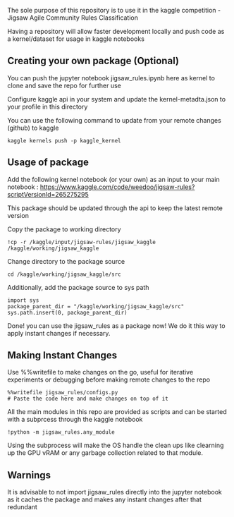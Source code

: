 The sole purpose of this repository is to use it in the kaggle competition - Jigsaw Agile Community Rules Classification

Having a repository will allow faster development locally and push code as a kernel/dataset for usage in kaggle notebooks

## Creating your own package (Optional)

You can push the jupyter notebook jigsaw_rules.ipynb here as kernel to clone and save the repo for further use

Configure kaggle api in your system and update the kernel-metadta.json to your profile in this directory

You can use the following command to update from your remote changes (github) to kaggle

    kaggle kernels push -p kaggle_kernel

## Usage of package

Add the following kernel notebook (or your own) as an input to your main notebook : https://www.kaggle.com/code/weedoo/jigsaw-rules?scriptVersionId=265275295

This package should be updated through the api to keep the latest remote version

Copy the package to working directory

    !cp -r /kaggle/input/jigsaw-rules/jigsaw_kaggle /kaggle/working/jigsaw_kaggle

Change directory to the package source

    cd /kaggle/working/jigsaw_kaggle/src

Additionally, add the package source to sys path

    import sys
    package_parent_dir = "/kaggle/working/jigsaw_kaggle/src"
    sys.path.insert(0, package_parent_dir)

Done! you can use the jigsaw_rules as a package now!
We do it this way to apply instant changes if necessary.

## Making Instant Changes

Use %%writefile to make changes on the go, useful for iterative experiments or debugging before making remote changes to the repo

    %%writefile jigsaw_rules/configs.py
    # Paste the code here and make changes on top of it

All the main modules in this repo are provided as scripts and can be started with a subprcess through the kaggle notebook

    !python -m jigsaw_rules.any_module

Using the subprocess will make the OS handle the clean ups like clearning up the GPU vRAM or any garbage collection related to that module.

## Warnings

It is advisable to not import jigsaw_rules directly into the jupyter notebook as it caches the package and makes any instant changes after that redundant
